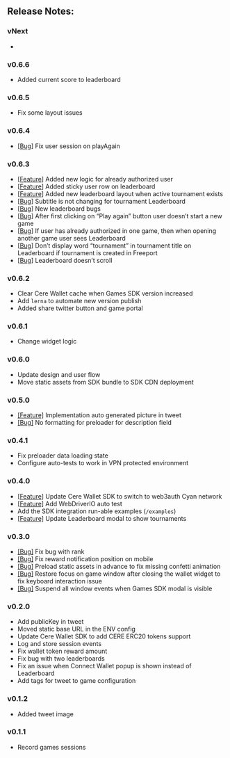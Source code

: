 ## Release Notes:

### vNext

-

### v0.6.6

- Added current score to leaderboard

### v0.6.5

- Fix some layout issues

### v0.6.4

- [[Bug]](https://www.notion.so/cere/Score-doesn-t-update-on-Leaderboard-156d4e51984c4c9c9eabca01e7c8955e?pvs=4) Fix
  user session on playAgain

### v0.6.3

- [[Feature](https://www.notion.so/Release-September-18-604831108ac940268f4c52bad61a9421?pvs=21)] Added new logic for
  already authorized user
- [[Feature](https://www.notion.so/Release-September-18-604831108ac940268f4c52bad61a9421?pvs=21)] Added sticky user row
  on leaderboard
- [[Feature](https://www.notion.so/Release-September-18-604831108ac940268f4c52bad61a9421?pvs=21)] Added new leaderboard
  layout when active tournament exists
- [[Bug](https://www.notion.so/Release-September-18-604831108ac940268f4c52bad61a9421?pvs=21)] Subtitle is not changing
  for tournament Leaderboard
- [[Bug](https://www.notion.so/Release-September-18-604831108ac940268f4c52bad61a9421?pvs=21)] New leaderboard bugs
- [[Bug](https://www.notion.so/Release-September-18-604831108ac940268f4c52bad61a9421?pvs=21)] After first clicking on
  “Play again” button user doesn’t start a new game
- [[Bug](https://www.notion.so/Release-September-18-604831108ac940268f4c52bad61a9421?pvs=21)] If user has already
  authorized in one game, then when opening another game user sees Leaderboard
- [[Bug](https://www.notion.so/Release-September-18-604831108ac940268f4c52bad61a9421?pvs=21)] Don’t display word
  “tournament” in tournament title on Leaderboard if tournament is created in Freeport
- [[Bug](https://www.notion.so/Release-September-18-604831108ac940268f4c52bad61a9421?pvs=21)] Leaderboard doesn’t scroll

### v0.6.2

- Clear Cere Wallet cache when Games SDK version increased
- Add `lerna` to automate new version publish
- Added share twitter button and game portal

### v0.6.1

- Change widget logic

### v0.6.0

- Update design and user flow
- Move static assets from SDK bundle to SDK CDN deployment

### v0.5.0

- [[Feature]](https://www.notion.so/cere/Gaming-API-Implement-link-shortener-for-Twitter-message-3dd6bfdd26004bac8e18e4d25c64fc1d?pvs=4)
  Implementation auto generated picture in tweet
- [[Bug]](https://www.notion.so/cere/No-formatting-for-preloader-for-description-field-40f7606a24db4290ace7ba78d859f140?pvs=4)
  No formatting for preloader for description field

### v0.4.1

- Fix preloader data loading state
- Configure auto-tests to work in VPN protected environment

### v0.4.0

- [[Feature](https://www.notion.so/cere/Cere-Wallet-Achieve-99-new-users-login-success-rate-in-Cere-Wallet-20610fe9e8564934b544a28aee4dacb9?pvs=4)]
  Update Cere Wallet SDK to switch to web3auth Cyan network
- [[Feature]](https://www.notion.so/cere/UI-tests-for-Wallet-Client-and-Games-49a07b7b50114f49bd4c012c6e6220f5?pvs=4)
  Add WebDriverIO auto test
- Add the SDK integration run-able examples (`/examples`)
- [[Feature]](https://www.notion.so/cere/Update-Leaderboard-modal-to-show-tournaments-65b3a7f4d8d848a384d36618e01b338c?pvs=4)
  Update Leaderboard modal to show tournaments

### v0.3.0

- [[Bug]](https://www.notion.so/cere/If-a-player-took-20th-place-or-higher-then-21st-place-has-a-gift-icon-5bb7e12a9e4544a29f21bc607b3df324?pvs=4)
  Fix bug with rank
- [[Bug]](https://www.notion.so/cere/A-rewarding-pop-up-appears-on-the-top-and-moves-the-layout-11a377734b264549aa70b75bab664333?pvs=4)
  Fix reward notification position on mobile
- [[Bug]](https://www.notion.so/cere/Confetti-animation-on-Congratulations-screen-does-not-always-work-the-first-time-f88c1b30b9074077b70bd400f6e46a96?pvs=4)
  Preload static assets in advance to fix missing confetti animation
- [[Bug]](https://www.notion.so/cere/After-interacting-with-Wallet-button-the-control-arrows-become-inactive-b4f58387f306481ead213af8cc7af364?pvs=4)
  Restore focus on game window after closing the wallet widget to fix keyboard interaction issue
- [[Bug]](https://www.notion.so/cere/By-clicking-on-Top-button-on-Leaderboard-user-can-paused-and-resumed-the-game-6c11c983f6bd47d98b7c8d476df26167?pvs=4)
  Suspend all window events when Games SDK modal is visible

### v0.2.0

- Add publicKey in tweet
- Moved static base URL in the ENV config
- Update Cere Wallet SDK to add CERE ERC20 tokens support
- Log and store session events
- Fix wallet token reward amount
- Fix bug with two leaderboards
- Fix an issue when Connect Wallet popup is shown instead of Leaderboard
- Add tags for tweet to game configuration

### v0.1.2

- Added tweet image

### v0.1.1

- Record games sessions
